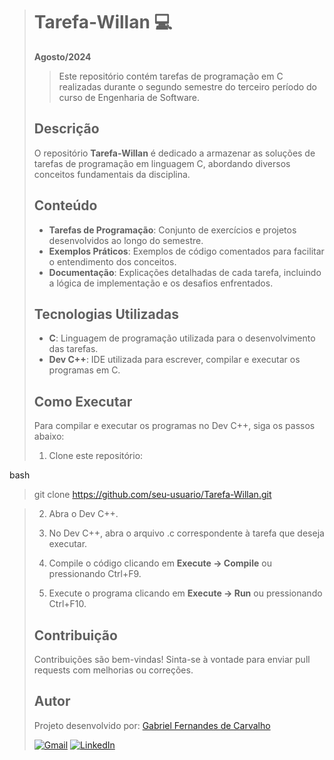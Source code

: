 > # Tarefa-Willan :computer:
> 
> **Agosto/2024**
> 
> > Este repositório contém tarefas de programação em C realizadas durante o segundo semestre do terceiro período do curso de Engenharia de Software.
> 
> ## Descrição
> 
> O repositório **Tarefa-Willan** é dedicado a armazenar as soluções de tarefas de programação em linguagem C, abordando diversos conceitos fundamentais da disciplina.
> 
> ## Conteúdo
> 
> - **Tarefas de Programação**: Conjunto de exercícios e projetos desenvolvidos ao longo do semestre.
> - **Exemplos Práticos**: Exemplos de código comentados para facilitar o entendimento dos conceitos.
> - **Documentação**: Explicações detalhadas de cada tarefa, incluindo a lógica de implementação e os desafios enfrentados.
> 
> ## Tecnologias Utilizadas
> 
> - **C**: Linguagem de programação utilizada para o desenvolvimento das tarefas.
> - **Dev C++**: IDE utilizada para escrever, compilar e executar os programas em C.
> 
> ## Como Executar
> 
> Para compilar e executar os programas no Dev C++, siga os passos abaixo:
> 
> 1. Clone este repositório:
>    
bash
>    git clone https://github.com/seu-usuario/Tarefa-Willan.git
>

> 
> 2. Abra o Dev C++.
> 
> 3. No Dev C++, abra o arquivo .c correspondente à tarefa que deseja executar.
> 
> 4. Compile o código clicando em **Execute -> Compile** ou pressionando Ctrl+F9.
> 
> 5. Execute o programa clicando em **Execute -> Run** ou pressionando Ctrl+F10.
> 
> ## Contribuição
> 
> Contribuições são bem-vindas! Sinta-se à vontade para enviar pull requests com melhorias ou correções.
> 
> ## Autor
> 
> Projeto desenvolvido por: [Gabriel Fernandes de Carvalho](https://github.com/gabrielgfc)
> 
> [![Gmail](https://img.shields.io/badge/-Gmail-%23333?style=for-the-badge&logo=gmail&logoColor=white)](mailto:carvalhogabrielgfc@gmail.com)
> [![LinkedIn](https://img.shields.io/badge/-LinkedIn-%230077B5?style=for-the-badge&logo=linkedin&logoColor=white)](https://www.linkedin.com/in/gabriel-de-carvalho-a4b9042a0/)
